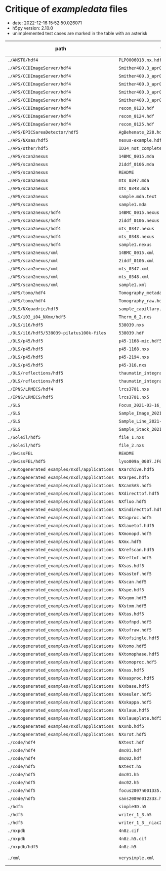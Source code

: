 # Critique of *exampledata* files

* date: 2022-12-16 15:52:50.026071
* h5py version: 2.10.0
* unimplemented test cases are marked in the table with an asterisk

| path                                         | file                                   | File Type    | NXentry Count | Application Def's  |
| -------------------------------------------- | -------------------------------------- | ------------ | ------------- | ------------------ |
| `./ANSTO/hdf4`                               | `PLP0006018.nx.hdf`                    | HDF5         | 1             | None found         |
| `./APS/CCDImageServer/hdf4`                  | `Smither400.3_apr0300051.hdf`          | HDF4         | *             | *                  |
| `./APS/CCDImageServer/hdf4`                  | `Smither400.3_apr0300052.hdf`          | HDF4         | *             | *                  |
| `./APS/CCDImageServer/hdf4`                  | `Smither400.3_apr0300053.hdf`          | HDF4         | *             | *                  |
| `./APS/CCDImageServer/hdf4`                  | `Smither400.3_apr0300054.hdf`          | HDF4         | *             | *                  |
| `./APS/CCDImageServer/hdf4`                  | `Smither400.3_apr0300055.hdf`          | HDF4         | *             | *                  |
| `./APS/CCDImageServer/hdf4`                  | `recon_0123.hdf`                       | HDF4         | *             | *                  |
| `./APS/CCDImageServer/hdf4`                  | `recon_0124.hdf`                       | HDF4         | *             | *                  |
| `./APS/CCDImageServer/hdf4`                  | `recon_0125.hdf`                       | HDF4         | *             | *                  |
| `./APS/EPICSareaDetector/hdf5`               | `AgBehenate_228.hdf5`                  | HDF5         | 1             | NXsas              |
| `./APS/NXsas/hdf5`                           | `nexus-example.hdf5`                   | HDF5         | 1             | NXsas              |
| `./APS/other/hdf5`                           | `ID34_not_complete.h5`                 | HDF5         | 1             | None found         |
| `./APS/scan2nexus`                           | `14BMC_0015.mda`                       | unrecognised | -             | -                  |
| `./APS/scan2nexus`                           | `2iddf_0106.mda`                       | unrecognised | -             | -                  |
| `./APS/scan2nexus`                           | `README`                               | unrecognised | -             | -                  |
| `./APS/scan2nexus`                           | `mts_0347.mda`                         | unrecognised | -             | -                  |
| `./APS/scan2nexus`                           | `mts_0348.mda`                         | unrecognised | -             | -                  |
| `./APS/scan2nexus`                           | `sample.mda.text`                      | unrecognised | -             | -                  |
| `./APS/scan2nexus`                           | `sample1.mda`                          | unrecognised | -             | -                  |
| `./APS/scan2nexus/hdf4`                      | `14BMC_0015.nexus`                     | HDF4         | *             | *                  |
| `./APS/scan2nexus/hdf4`                      | `2iddf_0106.nexus`                     | unrecognised | -             | -                  |
| `./APS/scan2nexus/hdf4`                      | `mts_0347.nexus`                       | HDF4         | *             | *                  |
| `./APS/scan2nexus/hdf4`                      | `mts_0348.nexus`                       | HDF4         | *             | *                  |
| `./APS/scan2nexus/hdf4`                      | `sample1.nexus`                        | HDF4         | *             | *                  |
| `./APS/scan2nexus/xml`                       | `14BMC_0015.xml`                       | XML          | 1             | None found         |
| `./APS/scan2nexus/xml`                       | `2iddf_0106.xml`                       | XML          | 1             | None found         |
| `./APS/scan2nexus/xml`                       | `mts_0347.xml`                         | XML          | 1             | None found         |
| `./APS/scan2nexus/xml`                       | `mts_0348.xml`                         | XML          | 1             | None found         |
| `./APS/scan2nexus/xml`                       | `sample1.xml`                          | XML          | 1             | None found         |
| `./APS/tomo/hdf4`                            | `Tomography_metadata.hdf`              | HDF4         | *             | *                  |
| `./APS/tomo/hdf4`                            | `Tomography_raw.hdf`                   | HDF4         | *             | *                  |
| `./DLS/NXquadric/hdf5`                       | `sample_capillary.nxs`                 | HDF5         | 1             | None found         |
| `./DLS/i03_i04_NXmx/hdf5`                    | `Therm_6_2.nxs`                        | HDF5         | 1             | NXmx               |
| `./DLS/i16/hdf5`                             | `538039.nxs`                           | HDF5         | 1             | NXmx               |
| `./DLS/i16/hdf5/538039-pilatus100k-files`    | `538039.hdf`                           | HDF5         | 1             | None found         |
| `./DLS/p45/hdf5`                             | `p45-1168-mic.hdf5`                    | HDF5         | 1             | None found         |
| `./DLS/p45/hdf5`                             | `p45-1168.nxs`                         | HDF5         | 1             | None found         |
| `./DLS/p45/hdf5`                             | `p45-2194.nxs`                         | HDF5         | 1             | None found         |
| `./DLS/p45/hdf5`                             | `p45-316.nxs`                          | HDF5         | 1             | None found         |
| `./DLS/reflections/hdf5`                     | `thaumatin_integrated.nxs`             | HDF5         | 1             | NXreflections,NXmx |
| `./DLS/reflections/hdf5`                     | `thaumatin_integrated_multisample.nxs` | HDF5         | 1             | NXreflections,NXmx |
| `./IPNS/LRMECS/hdf4`                         | `lrcs3701.nxs`                         | unrecognised | -             | -                  |
| `./IPNS/LRMECS/hdf5`                         | `lrcs3701.nx5`                         | HDF5         | 2             | None found         |
| `./SLS`                                      | `Focus_2021-03-16_051.hdf5`            | HDF5         | 1             | NXstxm             |
| `./SLS`                                      | `Sample_Image_2021-03-16_095.hdf5`     | HDF5         | 1             | NXstxm             |
| `./SLS`                                      | `Sample_Line_2021-03-16_096.hdf5`      | HDF5         | 1             | NXstxm             |
| `./SLS`                                      | `Sample_Stack_2021-03-16_128.hdf5`     | HDF5         | 1             | NXstxm             |
| `./Soleil/hdf5`                              | `file_1.nxs`                           | HDF5         | 1             | NXentry            |
| `./Soleil/hdf5`                              | `file_2.nxs`                           | HDF5         | 1             | NXentry            |
| `./SwissFEL`                                 | `README`                               | unrecognised | -             | -                  |
| `./SwissFEL/hdf5`                            | `lyso009a_0087.JF07T32V01_master.h5`   | HDF5         | 1             | NXmx               |
| `./autogenerated_examples/nxdl/applications` | `NXarchive.hdf5`                       | HDF5         | 1             | NXarchive          |
| `./autogenerated_examples/nxdl/applications` | `NXarpes.hdf5`                         | HDF5         | 1             | NXarpes            |
| `./autogenerated_examples/nxdl/applications` | `NXcanSAS.hdf5`                        | HDF5         | 1             | NXcanSAS           |
| `./autogenerated_examples/nxdl/applications` | `NXdirecttof.hdf5`                     | HDF5         | 1             | NXtofraw           |
| `./autogenerated_examples/nxdl/applications` | `NXfluo.hdf5`                          | HDF5         | 1             | NXfluo             |
| `./autogenerated_examples/nxdl/applications` | `NXindirecttof.hdf5`                   | HDF5         | 1             | NXtofraw           |
| `./autogenerated_examples/nxdl/applications` | `NXiqproc.hdf5`                        | HDF5         | 1             | NXiqproc           |
| `./autogenerated_examples/nxdl/applications` | `NXlauetof.hdf5`                       | HDF5         | 1             | NXlauetof          |
| `./autogenerated_examples/nxdl/applications` | `NXmonopd.hdf5`                        | HDF5         | 1             | NXmonopd           |
| `./autogenerated_examples/nxdl/applications` | `NXmx.hdf5`                            | HDF5         | 1             | NXmx               |
| `./autogenerated_examples/nxdl/applications` | `NXrefscan.hdf5`                       | HDF5         | 1             | NXrefscan          |
| `./autogenerated_examples/nxdl/applications` | `NXreftof.hdf5`                        | HDF5         | 1             | NXreftof           |
| `./autogenerated_examples/nxdl/applications` | `NXsas.hdf5`                           | HDF5         | 1             | NXsas              |
| `./autogenerated_examples/nxdl/applications` | `NXsastof.hdf5`                        | HDF5         | 1             | NXsastof           |
| `./autogenerated_examples/nxdl/applications` | `NXscan.hdf5`                          | HDF5         | 1             | NXscan             |
| `./autogenerated_examples/nxdl/applications` | `NXspe.hdf5`                           | HDF5         | 1             | NXspe              |
| `./autogenerated_examples/nxdl/applications` | `NXsqom.hdf5`                          | HDF5         | 1             | NXsqom             |
| `./autogenerated_examples/nxdl/applications` | `NXstxm.hdf5`                          | HDF5         | 1             | NXstxm             |
| `./autogenerated_examples/nxdl/applications` | `NXtas.hdf5`                           | HDF5         | 1             | NXtas              |
| `./autogenerated_examples/nxdl/applications` | `NXtofnpd.hdf5`                        | HDF5         | 1             | NXtofnpd           |
| `./autogenerated_examples/nxdl/applications` | `NXtofraw.hdf5`                        | HDF5         | 1             | NXtofraw           |
| `./autogenerated_examples/nxdl/applications` | `NXtofsingle.hdf5`                     | HDF5         | 1             | NXtofsingle        |
| `./autogenerated_examples/nxdl/applications` | `NXtomo.hdf5`                          | HDF5         | 1             | NXtomo             |
| `./autogenerated_examples/nxdl/applications` | `NXtomophase.hdf5`                     | HDF5         | 1             | NXtomophase        |
| `./autogenerated_examples/nxdl/applications` | `NXtomoproc.hdf5`                      | HDF5         | 1             | NXtomoproc         |
| `./autogenerated_examples/nxdl/applications` | `NXxas.hdf5`                           | HDF5         | 1             | NXxas              |
| `./autogenerated_examples/nxdl/applications` | `NXxasproc.hdf5`                       | HDF5         | 1             | NXxasproc          |
| `./autogenerated_examples/nxdl/applications` | `NXxbase.hdf5`                         | HDF5         | 1             | NXxbase            |
| `./autogenerated_examples/nxdl/applications` | `NXxeuler.hdf5`                        | HDF5         | 1             | NXxbase            |
| `./autogenerated_examples/nxdl/applications` | `NXxkappa.hdf5`                        | HDF5         | 1             | NXxbase            |
| `./autogenerated_examples/nxdl/applications` | `NXxlaue.hdf5`                         | HDF5         | 1             | NXxbase            |
| `./autogenerated_examples/nxdl/applications` | `NXxlaueplate.hdf5`                    | HDF5         | 1             | NXxbase            |
| `./autogenerated_examples/nxdl/applications` | `NXxnb.hdf5`                           | HDF5         | 1             | NXxbase            |
| `./autogenerated_examples/nxdl/applications` | `NXxrot.hdf5`                          | HDF5         | 1             | NXxbase            |
| `./code/hdf4`                                | `NXtest.hdf`                           | HDF4         | *             | *                  |
| `./code/hdf4`                                | `dmc01.hdf`                            | HDF4         | *             | *                  |
| `./code/hdf4`                                | `dmc02.hdf`                            | HDF4         | *             | *                  |
| `./code/hdf5`                                | `NXtest.h5`                            | HDF5         | 2             | None found         |
| `./code/hdf5`                                | `dmc01.h5`                             | HDF5         | 1             | None found         |
| `./code/hdf5`                                | `dmc02.h5`                             | HDF5         | 1             | None found         |
| `./code/hdf5`                                | `focus2007n001335.hdf`                 | HDF5         | 1             | None found         |
| `./code/hdf5`                                | `sans2009n012333.hdf`                  | HDF5         | 1             | None found         |
| `./hdf5`                                     | `simple3D.h5`                          | HDF5         | 1             | None found         |
| `./hdf5`                                     | `writer_1_3.h5`                        | HDF5         | 1             | None found         |
| `./hdf5`                                     | `writer_1_3__niac2014.h5`              | HDF5         | 1             | None found         |
| `./nxpdb`                                    | `4n8z.cif`                             | unrecognised | -             | -                  |
| `./nxpdb`                                    | `4n8z.h5.cif`                          | unrecognised | -             | -                  |
| `./nxpdb/hdf5`                               | `4n8z.h5`                              | HDF5         | 1             | None found         |
| `./xml`                                      | `verysimple.xml`                       | XML          | not NeXus     | -                  |

